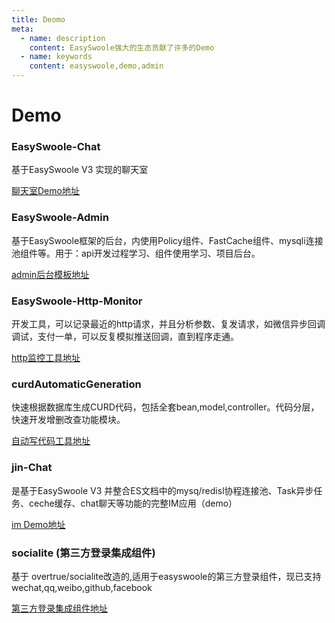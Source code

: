 ```yaml
---
title: Deomo
meta:
  - name: description
    content: EasySwoole强大的生态贡献了许多的Demo
  - name: keywords
    content: easyswoole,demo,admin
---
```


# Demo

### EasySwoole-Chat

基于EasySwoole V3 实现的聊天室 

[聊天室Demo地址](https://github.com/easy-swoole/demo/tree/3.x-chat)

### EasySwoole-Admin

基于EasySwoole框架的后台，内使用Policy组件、FastCache组件、mysqli连接池组件等。用于：api开发过程学习、组件使用学习、项目后台。 

[admin后台模板地址](https://github.com/xuanyanwow/easyswoole_admin)

### EasySwoole-Http-Monitor

开发工具，可以记录最近的http请求，并且分析参数、复发请求，如微信异步回调调试，支付一单，可以反复模拟推送回调，直到程序走通。 

[http监控工具地址](https://github.com/xuanyanwow/easyswooleHttpMonitor)

### curdAutomaticGeneration

快速根据数据库生成CURD代码，包括全套bean,model,controller。代码分层，快速开发增删改查功能模块。

[自动写代码工具地址](https://github.com/tioncico/curdAutomaticGeneration)

### jin-Chat 

是基于EasySwoole V3 并整合ES文档中的mysq/redisl协程连接池、Task异步任务、ceche缓存、chat聊天等功能的完整IM应用（demo）

[im Demo地址](https://github.com/Double-Jin/jin-chat)

### socialite (第三方登录集成组件)

基于 overtrue/socialite改造的,适用于easyswoole的第三方登录组件，现已支持wechat,qq,weibo,github,facebook

[第三方登录集成组件地址](https://github.com/xbing2002/socialite)
